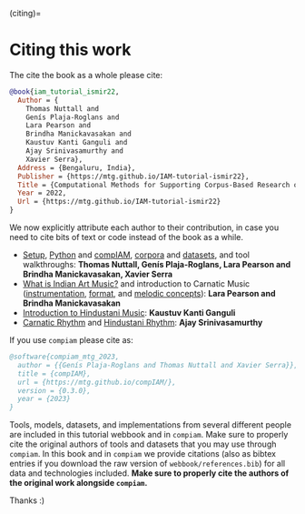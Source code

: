(citing)=
# Citing this work
The cite the book as a whole please cite:
```bibtex
@book{iam_tutorial_ismir22,
  Author = {
    Thomas Nuttall and 
    Genís Plaja-Roglans and 
    Lara Pearson and 
    Brindha Manickavasakan and 
    Kaustuv Kanti Ganguli and 
    Ajay Srinivasamurthy and 
    Xavier Serra},
  Address = {Bengaluru, India},
  Publisher = {https://mtg.github.io/IAM-tutorial-ismir22},
  Title = {Computational Methods for Supporting Corpus-Based Research on Indian Art Music},
  Year = 2022,
  Url = {https://mtg.github.io/IAM-tutorial-ismir22}
}
```

We now explicitly attribute each author to their contribution, in case you need to cite bits of text or code instead of the book as a while.
* [Setup](welcome-setup), [Python](python) and [compIAM](compiam), [corpora](corpora) and [datasets](datasets), and tool walkthroughs: **Thomas Nuttall, Genís Plaja-Roglans, Lara Pearson and Brindha Manickavasakan, Xavier Serra**
* [What is Indian Art Music?](indian-art-music) and introduction to Carnatic Music ([instrumentation](carnatic-instrumentation), [format](carnatic-formats), and [melodic concepts](carnatic-melodic-concepts)): **Lara Pearson and Brindha Manickavasakan**
* [Introduction to Hindustani Music](hindustani-music): **Kaustuv Kanti Ganguli**
* [Carnatic Rhythm](carnatic-rhythm) and [Hindustani Rhythm](hindustani-rhythm): **Ajay Srinivasamurthy**

If you use `compiam` please cite as:
```bibtex
@software{compiam_mtg_2023,
  author = {{Genís Plaja-Roglans and Thomas Nuttall and Xavier Serra}},
  title = {compIAM},
  url = {https://mtg.github.io/compIAM/},
  version = {0.3.0},
  year = {2023}
}
```

Tools, models, datasets, and implementations from several different people are included in this tutorial webbook and in `compiam`. Make sure to properly cite the original authors of tools and datasets that you may use through `compiam`. In this book and in `compiam` we provide citations (also as bibtex entries if you download the raw version of ``webbook/references.bib``) for all data and technologies included. **Make sure to properly cite the authors of the original work alongside `compiam`.**

Thanks :)